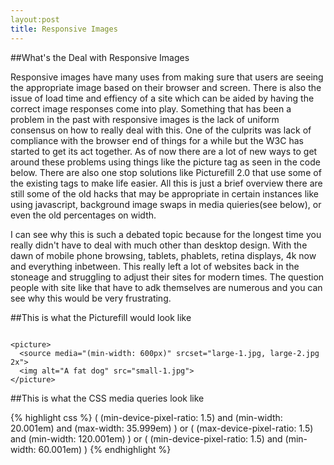 ```yaml
---
layout:post
title: Responsive Images
---
```


##What's the Deal with Responsive Images

Responsive images have many uses from making sure that users are seeing the appropriate image based on their browser and screen.
There is also the issue of load time and effiency of a site which can be aided by having the correct image responses come into play.
Something that has been a problem in the past with responsive images is the lack of uniform consensus on how to really deal with this.
One of the culprits was lack of compliance with the browser end of things for a while but the W3C has started to get its act together.
As of now there are a lot of new ways to get around these problems using things like the picture tag as seen in the code below.
There are also one stop solutions like Picturefill 2.0 that use some of the existing tags to make life easier.  All this is just a brief overview
there are still some of the old hacks that may be appropriate in certain instances like using javascript, background image swaps in media quieries(see below), or even the old percentages on width.

I can see why this is such a debated topic because for the longest time you really didn't have to deal with much other than desktop design.
With the dawn of mobile phone browsing, tablets, phablets, retina displays, 4k now and everything inbetween.  This really left a lot of 
websites back in the stoneage and struggling to adjust their sites for modern times.  The question people with site like that have to adk themselves
are numerous and you can see why this would be very frustrating.

##This is what the Picturefill would look like

```

<picture>
  <source media="(min-width: 600px)" srcset="large-1.jpg, large-2.jpg 2x">
  <img alt="A fat dog" src="small-1.jpg">
</picture> 

```

##This is what the CSS media queries look like

{% highlight css %}
( (min-device-pixel-ratio: 1.5) and (min-width: 20.001em) and (max-width: 35.999em) ) or
( (max-device-pixel-ratio: 1.5) and (min-width: 120.001em) ) or
( (min-device-pixel-ratio: 1.5) and (min-width: 60.001em) )
{% endhighlight %}
